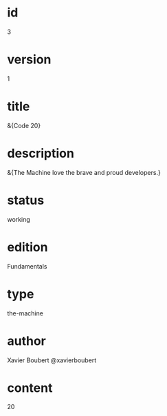 # id

3

# version

1

# title

&{Code 20}

# description

&{The Machine love the brave and proud developers.}

# status

working

# edition

Fundamentals

# type

the-machine

# author

Xavier Boubert @xavierboubert

# content

20